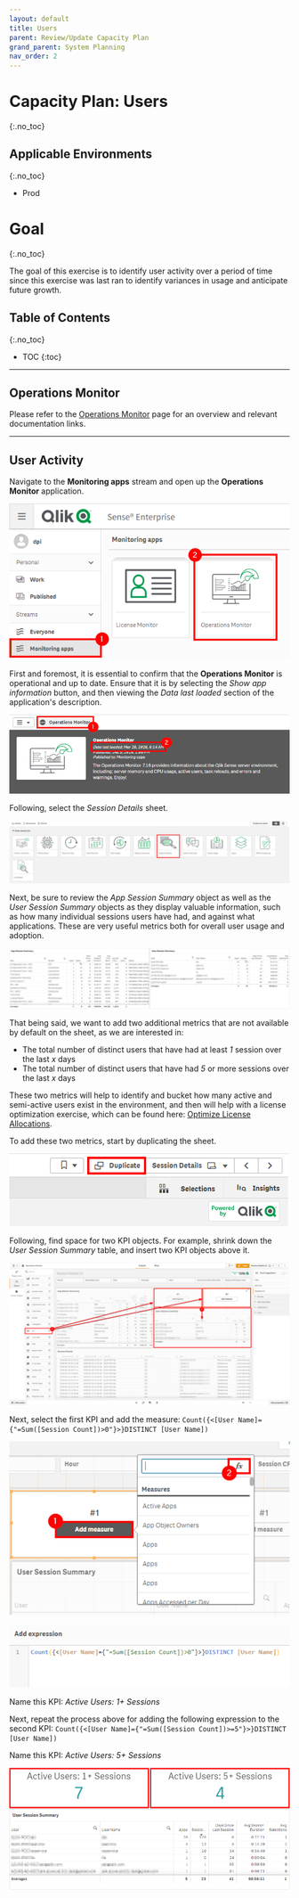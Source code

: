 ```yaml
---
layout: default
title: Users
parent: Review/Update Capacity Plan
grand_parent: System Planning
nav_order: 2
---
```


# Capacity Plan: Users <i class="fas fa-dolly-flatbed fa-xs" title="Shipped | Native Capability"></i>
{:.no_toc}

## Applicable Environments
{:.no_toc}
- Prod

# Goal
{:.no_toc}

The goal of this exercise is to identify user activity over a period of time since this exercise was last ran to identify variances in usage and anticipate future growth.

## Table of Contents
{:.no_toc}

* TOC
{:toc}

-------------------------

## Operations Monitor

Please refer to the [Operations Monitor](../../tooling/operations_monitor.md) page for an overview and relevant documentation links.

-------------------------

## User Activity

Navigate to the **Monitoring apps** stream and open up the **Operations Monitor** application.

[![capacity_planning_users_1.png](images/capacity_planning_users_1.png)](https://raw.githubusercontent.com/qs-admin-guide/qs-admin-guide/master/docs/system_planning/review_update_capacity_plan/images/capacity_planning_users_1.png)

First and foremost, it is essential to confirm that the **Operations Monitor** is operational and up to date. Ensure that it is by selecting the _Show app information_ button, and then viewing the _Data last loaded_ section of the application's description.

[![capacity_planning_users_2.png](images/capacity_planning_users_2.png)](https://raw.githubusercontent.com/qs-admin-guide/qs-admin-guide/master/docs/system_planning/review_update_capacity_plan/images/capacity_planning_users_2.png)

Following, select the _Session Details_ sheet.

[![capacity_planning_users_3.png](images/capacity_planning_users_3.png)](https://raw.githubusercontent.com/qs-admin-guide/qs-admin-guide/master/docs/system_planning/review_update_capacity_plan/images/capacity_planning_users_3.png)

Next, be sure to review the _App Session Summary_ object as well as the _User Session Summary_ objects as they display valuable information, such as how many individual sessions users have had, and against what applications. These are very useful metrics both for overall user usage and adoption.

[![capacity_planning_users_4.png](images/capacity_planning_users_4.png)](https://raw.githubusercontent.com/qs-admin-guide/qs-admin-guide/master/docs/system_planning/review_update_capacity_plan/images/capacity_planning_users_4.png)

That being said, we want to add two additional metrics that are not available by default on the sheet, as we are interested in:

  - The total number of distinct users that have had at least _1_ session over the last _x_ days
  - The total number of distinct users that have had _5_ or more sessions over the last _x_ days
  
These two metrics will help to identify and bucket how many active and semi-active users exist in the environment, and then will help with a license optimization exercise, which can be found here: [Optimize License Allocations](../../licensing/optimize_license_allocations.md).

To add these two metrics, start by duplicating the sheet.

[![capacity_planning_users_5.png](images/capacity_planning_users_5.png)](https://raw.githubusercontent.com/qs-admin-guide/qs-admin-guide/master/docs/system_planning/review_update_capacity_plan/images/capacity_planning_users_5.png)

Following, find space for two KPI objects. For example, shrink down the _User Session Summary_ table, and insert two KPI objects above it.

[![capacity_planning_users_6.png](images/capacity_planning_users_6.png)](https://raw.githubusercontent.com/qs-admin-guide/qs-admin-guide/master/docs/system_planning/review_update_capacity_plan/images/capacity_planning_users_6.png)

Next, select the first KPI and add the measure:
`Count({<[User Name]={"=Sum([Session Count])>0"}>}DISTINCT [User Name])`

[![capacity_planning_users_7.png](images/capacity_planning_users_7.png)](https://raw.githubusercontent.com/qs-admin-guide/qs-admin-guide/master/docs/system_planning/review_update_capacity_plan/images/capacity_planning_users_7.png)

[![capacity_planning_users_8.png](images/capacity_planning_users_8.png)](https://raw.githubusercontent.com/qs-admin-guide/qs-admin-guide/master/docs/system_planning/review_update_capacity_plan/images/capacity_planning_users_8.png)

Name this KPI: _Active Users: 1+ Sessions_

Next, repeat the process above for adding the following expression to the second KPI:
`Count({<[User Name]={"=Sum([Session Count])>=5"}>}DISTINCT [User Name])`

Name this KPI: _Active Users: 5+ Sessions_

[![capacity_planning_users_9.png](images/capacity_planning_users_9.png)](https://raw.githubusercontent.com/qs-admin-guide/qs-admin-guide/master/docs/system_planning/review_update_capacity_plan/images/capacity_planning_users_9.png)
